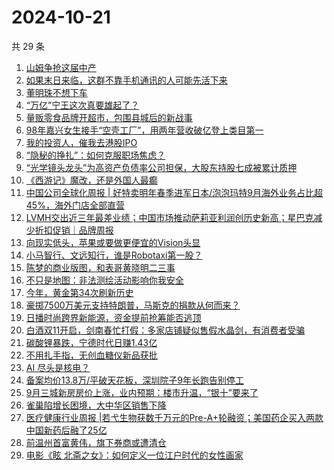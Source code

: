# 2024-10-21

共 29 条

<!-- BEGIN 36KR -->
<!-- 最后更新时间 2024-10-21 01:13:04 +0800 -->
1. [山姆争抢这届中产](https://36kr.com/p/2999146898012295)
1. [如果末日来临，这群不靠手机通讯的人可能先活下来](https://36kr.com/p/2998906825963913)
1. [董明珠不想下车](https://36kr.com/p/3000602612217985)
1. [“万亿”宁王这次真要雄起了？](https://36kr.com/p/2999320302352514)
1. [量贩零食品牌开超市，包围县城后的新战事](https://36kr.com/p/2999498330699908)
1. [98年嘉兴女生接手“空壳工厂”，用两年营收破亿登上类目第一](https://36kr.com/p/2999388599384452)
1. [我的投资人，催我去港股IPO](https://36kr.com/p/3000267685607552)
1. [“隐秘的挣扎”：如何克服职场焦虑？](https://36kr.com/p/2989529610184963)
1. [“光学镜头龙头”为高资产负债率公司担保，大股东持股七成被累计质押](https://36kr.com/p/2999283526990215)
1. [《西游记》魔改，还是外国人最癫](https://36kr.com/p/2999134251186308)
1. [中国公司全球化周报 | 好特卖明年春季进军日本/泡泡玛特9月海外业务占比超45%，海外门店全部直营](https://36kr.com/p/2997645019541384)
1. [LVMH交出近三年最差业绩；中国市场推动萨莉亚利润创历史新高；星巴克减少折扣促销｜品牌周报](https://36kr.com/p/3000120551962756)
1. [向现实低头，苹果或要做更便宜的Vision头显](https://36kr.com/p/2999283499710598)
1. [小马智行、文远知行，谁是Robotaxi第一股？](https://36kr.com/p/2998844892526985)
1. [陈梦的商业版图，和表哥黄晓明二三事](https://36kr.com/p/2999305633102214)
1. [不只是地图：非法测绘活动影响你我安全](https://36kr.com/p/2999382819977349)
1. [今年，黄金第34次刷新历史](https://36kr.com/p/2999240777169280)
1. [豪掷7500万美元支持特朗普，马斯克的捐款从何而来？](https://36kr.com/p/2998913818081673)
1. [日播时尚跨界新能源，资金提前抢筹能否逃顶](https://36kr.com/p/2999283008698754)
1. [白酒双11开启，剑南春忙打假：多家店铺疑似售假水晶剑，有消费者受骗](https://36kr.com/p/2999283009616005)
1. [碳酸锂暴跌，宁德时代日赚1.43亿](https://36kr.com/p/2998928559470721)
1. [不用扎手指，无创血糖仪新品获批](https://36kr.com/p/2998928506452361)
1. [AI 尽头是核电？](https://36kr.com/p/2998937449920644)
1. [备案均价13.8万/平破天花板，深圳院子9年长跑告别停工](https://36kr.com/p/2999283404552583)
1. [9月三城新房房价上涨，业内预期：楼市升温，“银十”要来了](https://36kr.com/p/2999283240302721)
1. [雀巢陷增长困境，大中华区销售下降](https://36kr.com/p/2998928435738758)
1. [医疗健康行业周报 |若弋生物获数千万元的Pre-A+轮融资；美国药企买入两款中国新药后融了25亿](https://36kr.com/p/3000737831582085)
1. [前温州首富黄伟，旗下券商或遭清仓](https://36kr.com/p/2998928713759106)
1. [电影《眩 北斋之女》：如何定义一位江户时代的女性画家](https://36kr.com/p/3000119113742726)
<!-- END 36KR -->